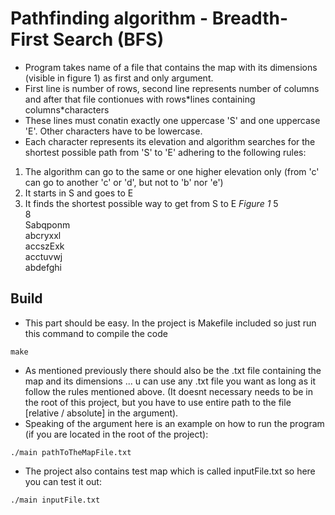 # Pathfinding algorithm - Breadth-First Search (BFS)
- Program takes name of a file that contains the map with its dimensions (visible in figure 1) as first and only argument.
- First line is number of rows, second line represents number of columns and after that file contionues with rows\*lines containing columns\*characters
- These lines must conatin exactly one uppercase 'S' and one uppercase 'E'. Other characters have to be lowercase.
- Each character represents its elevation and algorithm searches for the shortest possible path from 'S' to 'E' adhering to the following rules:
1. The algorithm can go to the same or one higher elevation only (from 'c' can go to another 'c' or 'd', but not to 'b' nor 'e')
2. It starts in S and goes to E
3. It finds the shortest possible way to get from S to E
*Figure 1*
5<br>
8<br>
Sabqponm<br>
abcryxxl<br>
accszExk<br>
acctuvwj<br>
abdefghi<br>

## Build
- This part should be easy. In the project is Makefile included so just run this command to compile the code
```
make
```
- As mentioned previously there should also be the .txt file containing the map and its dimensions ... u can use any .txt file you want as long as it follow the rules mentioned above. (It doesnt necessary needs to be in the root of this project, but you have to use entire path to the file [relative / absolute] in the argument).
- Speaking of the argument here is an example on how to run the program (if you are located in the root of the project):
```
./main pathToTheMapFile.txt
```
- The project also contains test map which is called inputFile.txt so here you can test it out:
```
./main inputFile.txt
```
